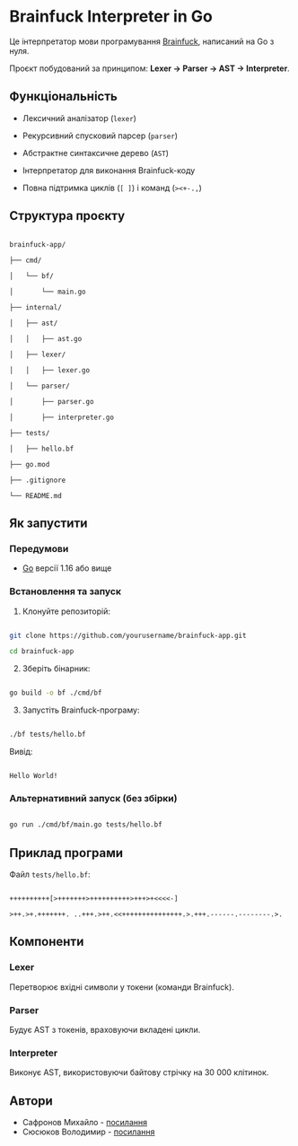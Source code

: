 #  Brainfuck Interpreter in Go

Це інтерпретатор мови програмування [Brainfuck](https://en.wikipedia.org/wiki/Brainfuck), написаний на Go з нуля.

Проєкт побудований за принципом: **Lexer → Parser → AST → Interpreter**.

##  Функціональність

-  Лексичний аналізатор (`lexer`)

-  Рекурсивний спусковий парсер (`parser`)

-  Абстрактне синтаксичне дерево (`AST`)

-  Інтерпретатор для виконання Brainfuck-коду

-  Повна підтримка циклів (`[ ]`) і команд (`><+-.,`)

##  Структура проєкту

```

brainfuck-app/

├── cmd/

│   └── bf/

│       └── main.go                

├── internal/

│   ├── ast/                      

│   │   ├── ast.go                         

│   ├── lexer/                     

│   │   ├── lexer.go                     

│   └── parser/                   

│       ├── parser.go             

│       ├── interpreter.go              

├── tests/                        

│   ├── hello.bf                                  

├── go.mod                       

├── .gitignore                    

└── README.md                     

```

## Як запустити

### Передумови

- [Go](https://golang.org/dl/) версії 1.16 або вище

### Встановлення та запуск

1. Клонуйте репозиторій:

```bash

git clone https://github.com/yourusername/brainfuck-app.git

cd brainfuck-app

```

2. Зберіть бінарник:

```bash

go build -o bf ./cmd/bf

```

3. Запустіть Brainfuck-програму:

```bash

./bf tests/hello.bf

```

Вивід:

```

Hello World!

```

### Альтернативний запуск (без збірки)

```bash

go run ./cmd/bf/main.go tests/hello.bf

```

## Приклад програми

Файл `tests/hello.bf`:

```brainfuck

++++++++++[>+++++++>++++++++++>+++>+<<<<-]

>++.>+.+++++++. ..+++.>++.<<+++++++++++++++.>.+++.------.--------.>.

```

##  Компоненти

### Lexer

Перетворює вхідні символи у токени (команди Brainfuck).

### Parser

Будує AST з токенів, враховуючи вкладені цикли.

### Interpreter

Виконує AST, використовуючи байтову стрічку на 30 000 клітинок.

## Автори

- Сафронов Михайло - [посилання](https://github.com/MikhailoSafronov)
- Сюсюков Володимир - [посилання](https://github.com/nevdaha2103)
